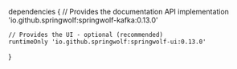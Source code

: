 dependencies {
    // Provides the documentation API
    implementation 'io.github.springwolf:springwolf-kafka:0.13.0'

    // Provides the UI - optional (recommended)
    runtimeOnly 'io.github.springwolf:springwolf-ui:0.13.0'
}
